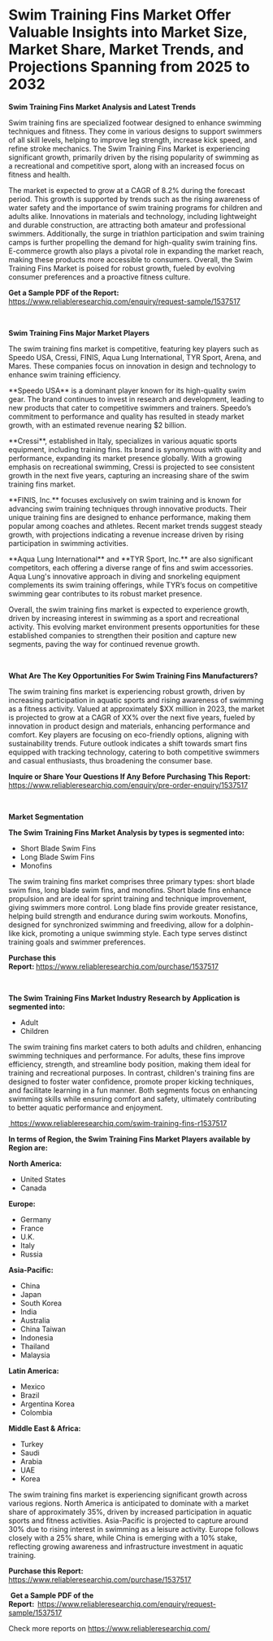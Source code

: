 <p><h1>Swim Training Fins Market Offer Valuable Insights into Market Size, Market Share, Market Trends, and Projections Spanning from 2025 to 2032</h1></p><p><strong>Swim Training Fins Market Analysis and Latest Trends</strong></p>
<p><p>Swim training fins are specialized footwear designed to enhance swimming techniques and fitness. They come in various designs to support swimmers of all skill levels, helping to improve leg strength, increase kick speed, and refine stroke mechanics. The Swim Training Fins Market is experiencing significant growth, primarily driven by the rising popularity of swimming as a recreational and competitive sport, along with an increased focus on fitness and health.</p><p>The market is expected to grow at a CAGR of 8.2% during the forecast period. This growth is supported by trends such as the rising awareness of water safety and the importance of swim training programs for children and adults alike. Innovations in materials and technology, including lightweight and durable construction, are attracting both amateur and professional swimmers. Additionally, the surge in triathlon participation and swim training camps is further propelling the demand for high-quality swim training fins. E-commerce growth also plays a pivotal role in expanding the market reach, making these products more accessible to consumers. Overall, the Swim Training Fins Market is poised for robust growth, fueled by evolving consumer preferences and a proactive fitness culture.</p></p>
<p><strong>Get a Sample PDF of the Report:&nbsp;</strong> <a href="https://www.reliableresearchiq.com/enquiry/request-sample/1537517?utm_campaign=3513&utm_medium=2&utm_source=Github&utm_content=ia&utm_term=05042025&utm_id=swim-training-fins">https://www.reliableresearchiq.com/enquiry/request-sample/1537517</a></p>
<p>&nbsp;</p>
<p><strong>Swim Training Fins Major Market Players</strong></p>
<p><p>The swim training fins market is competitive, featuring key players such as Speedo USA, Cressi, FINIS, Aqua Lung International, TYR Sport, Arena, and Mares. These companies focus on innovation in design and technology to enhance swim training efficiency.</p><p>**Speedo USA** is a dominant player known for its high-quality swim gear. The brand continues to invest in research and development, leading to new products that cater to competitive swimmers and trainers. Speedo’s commitment to performance and quality has resulted in steady market growth, with an estimated revenue nearing $2 billion.</p><p>**Cressi**, established in Italy, specializes in various aquatic sports equipment, including training fins. Its brand is synonymous with quality and performance, expanding its market presence globally. With a growing emphasis on recreational swimming, Cressi is projected to see consistent growth in the next five years, capturing an increasing share of the swim training fins market.</p><p>**FINIS, Inc.** focuses exclusively on swim training and is known for advancing swim training techniques through innovative products. Their unique training fins are designed to enhance performance, making them popular among coaches and athletes. Recent market trends suggest steady growth, with projections indicating a revenue increase driven by rising participation in swimming activities.</p><p>**Aqua Lung International** and **TYR Sport, Inc.** are also significant competitors, each offering a diverse range of fins and swim accessories. Aqua Lung's innovative approach in diving and snorkeling equipment complements its swim training offerings, while TYR’s focus on competitive swimming gear contributes to its robust market presence.</p><p>Overall, the swim training fins market is expected to experience growth, driven by increasing interest in swimming as a sport and recreational activity. This evolving market environment presents opportunities for these established companies to strengthen their position and capture new segments, paving the way for continued revenue growth.</p></p>
<p>&nbsp;</p>
<p><strong>What Are The Key Opportunities For Swim Training Fins Manufacturers?</strong></p>
<p><p>The swim training fins market is experiencing robust growth, driven by increasing participation in aquatic sports and rising awareness of swimming as a fitness activity. Valued at approximately $XX million in 2023, the market is projected to grow at a CAGR of XX% over the next five years, fueled by innovation in product design and materials, enhancing performance and comfort. Key players are focusing on eco-friendly options, aligning with sustainability trends. Future outlook indicates a shift towards smart fins equipped with tracking technology, catering to both competitive swimmers and casual enthusiasts, thus broadening the consumer base.</p></p>
<p><strong>Inquire or Share Your Questions If Any Before Purchasing This Report:</strong> <a href="https://www.reliableresearchiq.com/enquiry/pre-order-enquiry/1537517?utm_campaign=3513&utm_medium=2&utm_source=Github&utm_content=ia&utm_term=05042025&utm_id=swim-training-fins">https://www.reliableresearchiq.com/enquiry/pre-order-enquiry/1537517</a></p>
<p>&nbsp;</p>
<p><strong>Market Segmentation</strong></p>
<p><strong>The Swim Training Fins Market Analysis by types is segmented into:</strong></p>
<p><ul><li>Short Blade Swim Fins</li><li>Long Blade Swim Fins</li><li>Monofins</li></ul></p>
<p><p>The swim training fins market comprises three primary types: short blade swim fins, long blade swim fins, and monofins. Short blade fins enhance propulsion and are ideal for sprint training and technique improvement, giving swimmers more control. Long blade fins provide greater resistance, helping build strength and endurance during swim workouts. Monofins, designed for synchronized swimming and freediving, allow for a dolphin-like kick, promoting a unique swimming style. Each type serves distinct training goals and swimmer preferences.</p></p>
<p><strong>Purchase this Report:&nbsp;</strong><a href="https://www.reliableresearchiq.com/purchase/1537517?utm_campaign=3513&utm_medium=2&utm_source=Github&utm_content=ia&utm_term=05042025&utm_id=swim-training-fins">https://www.reliableresearchiq.com/purchase/1537517</a></p>
<p>&nbsp;</p>
<p><strong>The Swim Training Fins Market Industry Research by Application is segmented into:</strong></p>
<p><ul><li>Adult</li><li>Children</li></ul></p>
<p><p>The swim training fins market caters to both adults and children, enhancing swimming techniques and performance. For adults, these fins improve efficiency, strength, and streamline body position, making them ideal for training and recreational purposes. In contrast, children's training fins are designed to foster water confidence, promote proper kicking techniques, and facilitate learning in a fun manner. Both segments focus on enhancing swimming skills while ensuring comfort and safety, ultimately contributing to better aquatic performance and enjoyment.</p></p>
<p><a href="https://www.reliableresearchiq.com/swim-training-fins-r1537517?utm_campaign=3513&utm_medium=2&utm_source=Github&utm_content=ia&utm_term=05042025&utm_id=swim-training-fins">&nbsp;https://www.reliableresearchiq.com/swim-training-fins-r1537517</a></p>
<p><strong>In terms of Region, the Swim Training Fins Market Players available by Region are:</strong></p>
<p>
    <p> <strong> North America: </strong>
        <ul>
            <li>United States</li>
            <li>Canada</li>
        </ul>
        </p> 
    <p> <strong> Europe: </strong>
        <ul>
            <li>Germany</li>
            <li>France</li>
            <li>U.K.</li>
            <li>Italy</li>
            <li>Russia</li>
        </ul>
        </p> 
    <p> <strong> Asia-Pacific: </strong>
        <ul>
            <li>China</li>
            <li>Japan</li>
            <li>South Korea</li>
            <li>India</li>
            <li>Australia</li>
            <li>China Taiwan</li>
            <li>Indonesia</li>
            <li>Thailand</li>
            <li>Malaysia</li>
        </ul>
        </p> 
    <p> <strong> Latin America: </strong>
        <ul>
            <li>Mexico</li>
            <li>Brazil</li>
            <li>Argentina Korea</li>
            <li>Colombia</li>
        </ul>
        </p> 
    <p> <strong> Middle East & Africa: </strong>
        <ul>
            <li>Turkey</li>
            <li>Saudi</li>
            <li>Arabia</li>
            <li>UAE</li>
            <li>Korea</li>
        </ul>
    </p>
    </p>
<p><p>The swim training fins market is experiencing significant growth across various regions. North America is anticipated to dominate with a market share of approximately 35%, driven by increased participation in aquatic sports and fitness activities. Asia-Pacific is projected to capture around 30% due to rising interest in swimming as a leisure activity. Europe follows closely with a 25% share, while China is emerging with a 10% stake, reflecting growing awareness and infrastructure investment in aquatic training.</p></p>
<p><strong>Purchase this Report: </strong><a href="https://www.reliableresearchiq.com/purchase/1537517?utm_campaign=3513&utm_medium=2&utm_source=Github&utm_content=ia&utm_term=05042025&utm_id=swim-training-fins">https://www.reliableresearchiq.com/purchase/1537517</a></p>
<p>&nbsp;<strong>Get a Sample PDF of the Report:&nbsp;&nbsp;</strong><a href="https://www.reliableresearchiq.com/enquiry/request-sample/1537517?utm_campaign=3513&utm_medium=2&utm_source=Github&utm_content=ia&utm_term=05042025&utm_id=swim-training-fins">https://www.reliableresearchiq.com/enquiry/request-sample/1537517</a></p>
<p><strong></strong></p>
<p>Check more reports on <a href="https://www.reliableresearchiq.com/?utm_campaign=3513&utm_medium=2&utm_source=Github&utm_content=ia&utm_term=05042025&utm_id=swim-training-fins">https://www.reliableresearchiq.com/</a></p>